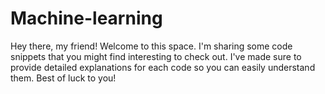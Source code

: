 # Machine-learning
Hey there, my friend! Welcome to this space. I'm sharing some code snippets that you might find interesting to check out. I've made sure to provide detailed explanations for each code so you can easily understand them. Best of luck to you!
